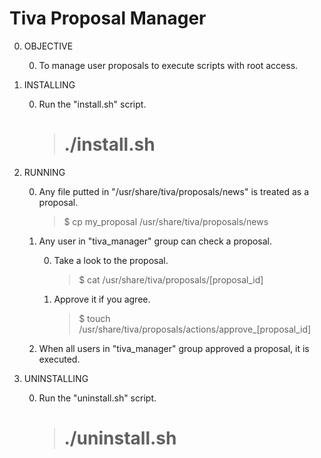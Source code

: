Tiva Proposal Manager
=====================

0. OBJECTIVE

	0. To manage user proposals to execute scripts with root access.

0. INSTALLING

	0. Run the "install.sh" script.

		>  # ./install.sh

0. RUNNING

	0. Any file putted in "/usr/share/tiva/proposals/news" is treated as a
	proposal.

		> $ cp my_proposal /usr/share/tiva/proposals/news

	0. Any user in "tiva_manager" group can check a proposal.

		0. Take a look to the proposal.

			> $ cat /usr/share/tiva/proposals/[proposal_id]

		0. Approve it if you agree.

			> $ touch /usr/share/tiva/proposals/actions/approve_[proposal_id]

	0. When all users in "tiva_manager" group approved a proposal, it is
	executed.

0. UNINSTALLING

	0. Run the "uninstall.sh" script.

		>  # ./uninstall.sh

